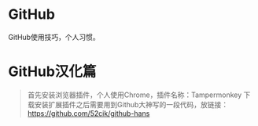 # GitHub
GitHub使用技巧，个人习惯。

# GitHub汉化篇
>首先安装浏览器插件，个人使用Chrome，插件名称：Tampermonkey
>下载安装扩展插件之后需要用到Github大神写的一段代码，放链接：https://github.com/52cik/github-hans
